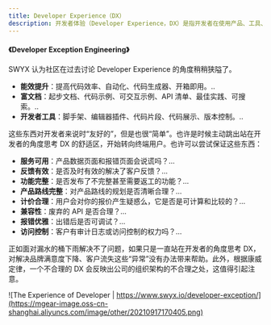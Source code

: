 ```yaml
---
title: Developer Experience（DX）
description: 开发者体验（Developer Experience，DX）是指开发者在使用产品、工具、框架等过程中的感受和体验。它是用户体验（User Experience，UX）的一个子集，专注于开发者的需求和体验。
---
```


#### <Link type='h5' to='https://mgear-file.oss-cn-shanghai.aliyuncs.com/Developer%20Exception%20Engineering.html' source='https://www.swyx.io/developer-exception/' >《Developer Exception Engineering》</Link>

SWYX 认为社区在过去讨论 Developer Experience 的角度稍稍狭隘了。

* **能效提升**：提高代码效率、自动化、代码生成器、开箱即用。..
* **富文档**：起步文档、代码示例、可交互示例、API 清单、最佳实践、可搜索。..
* **开发者工具**：脚手架、编辑器插件、代码片段、代码展示、版本控制。..

这些东西对开发者来说时“友好的”，但是也很“简单”。也许是时候主动跳出站在开发者的角度思考 DX 的舒适区，开始转向终端用户。也许可以尝试保证这些东西：

* **服务可用**：产品数据页面和报错页面会说谎吗？...
* **反馈有效**：是否及时有效的解决了客户反馈？...
* **功能完整**：是否发布了不完整甚至需要返工的功能？...
* **产品路线完整**：对产品路线的规划是否清晰合理？...
* **计价合理**：用户会对你的报价产生疑惑么，它是否是可计算和比较的？...
* **兼容性**：废弃的 API 是否合理？...
* **报错优雅**：出错后是否可调试？...
* **访问控制**：客户有审计日志或访问控制的权力吗？...

正如面对漏水的桶下雨解决不了问题，如果只是一直站在开发者的角度思考 DX，对解决品牌满意度下降、客户流失这些“异常”没有办法带来帮助。此外，根据康威定律，一个不合理的 DX 会反映出公司的组织架构的不合理之处，这值得引起注意。

![The Experience of Developer | https://www.swyx.io/developer-exception/](https://mgear-image.oss-cn-shanghai.aliyuncs.com/image/other/20210917170405.png)
